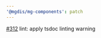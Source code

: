 ```yaml
---
'@mgdis/mg-components': patch
---
```


[#312](https://gitlab.mgdis.fr/core/core-ui/core-ui/-/issues/312) lint: apply tsdoc linting warning
